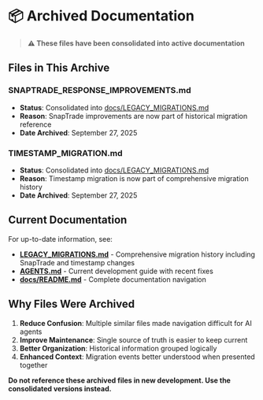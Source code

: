 # 📦 Archived Documentation 

> **⚠️ These files have been consolidated into active documentation**

## Files in This Archive

### **SNAPTRADE_RESPONSE_IMPROVEMENTS.md**
- **Status**: Consolidated into [docs/LEGACY_MIGRATIONS.md](../LEGACY_MIGRATIONS.md)
- **Reason**: SnapTrade improvements are now part of historical migration reference
- **Date Archived**: September 27, 2025

### **TIMESTAMP_MIGRATION.md**  
- **Status**: Consolidated into [docs/LEGACY_MIGRATIONS.md](../LEGACY_MIGRATIONS.md)
- **Reason**: Timestamp migration is now part of comprehensive migration history
- **Date Archived**: September 27, 2025

## Current Documentation

For up-to-date information, see:

- **[LEGACY_MIGRATIONS.md](../LEGACY_MIGRATIONS.md)** - Comprehensive migration history including SnapTrade and timestamp changes
- **[AGENTS.md](../../AGENTS.md)** - Current development guide with recent fixes
- **[docs/README.md](../README.md)** - Complete documentation navigation

## Why Files Were Archived

1. **Reduce Confusion**: Multiple similar files made navigation difficult for AI agents
2. **Improve Maintenance**: Single source of truth is easier to keep current
3. **Better Organization**: Historical information grouped logically
4. **Enhanced Context**: Migration events better understood when presented together

**Do not reference these archived files in new development. Use the consolidated versions instead.**